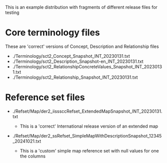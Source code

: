 This is an example distribution with fragments of different release files for testing

Core terminology files
======================

These are 'correct' versions of Concept, Description and Relationship files 
- ./Terminology/sct2_Concept_Snapshot_INT_20230131.txt
- ./Terminology/sct2_Description_Snapshot-en_INT_20230131.txt
- ./Terminology/sct2_RelationshipConcreteValues_Snapshot_INT_20230131.txt
- ./Terminology/sct2_Relationship_Snapshot_INT_20230131.txt

Reference set files
===================

- ./Refset/Map/der2_iisssccRefset_ExtendedMapSnapshot_INT_20230131.txt
	- This is a 'correct' International release version of an extended map

- ./Refset/Map/der2_ssRefset_SimpleMapWithDescriptionSnapshot_12345_20241021.txt
	- This is a 'custom' simple map reference set with null values for one the columns
